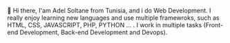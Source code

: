  👋 Hi there,
I'am Adel Soltane from Tunisia, and i do Web Development. I really enjoy learning new languages and use multiple framewroks, such as HTML, CSS, JAVASCRIPT,
PHP, PYTHON ... . I work in multiple tasks (Front-end Development, Back-end Development and Devops).
